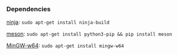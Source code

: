 ### Dependencies

[ninja](https://ninja-build.org): `sudo apt-get install ninja-build`

[meson](http://mesonbuild.com): `sudo apt-get install python3-pip && pip install meson`

[MinGW-w64](https://sourceforge.net/projects/mingw-w64/): `sudo apt-get install mingw-w64`
